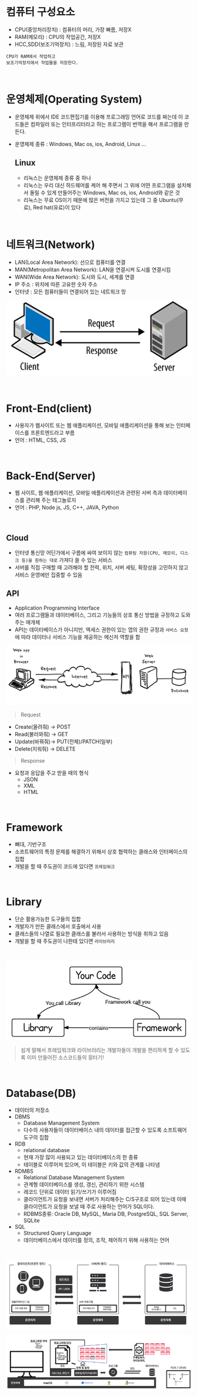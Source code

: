 # 컴퓨터 구성요소
- CPU(중앙처리장치) : 컴퓨터의 머리, 가장 빠름, 저장X
- RAM(메모리) : CPU의 작업공간, 저장X
- HCC,SDD(보조기억장치) : 느림, 저장된 자료 보관
```
CPU가 RAM에서 작업하고
보조기억장치에서 작업물을 저장한다.
```

</br>

# 운영체제(Operating System)
- 운영체제 위에서 IDE 코드편집기를 이용해 프로그래밍 언어로 코드를 짜는데 이 코드들은 컴파일러 또는 인터프리터라고 하는 프로그램이 번역을 해서 프로그램을 만든다.
- 운영체제 종류 : Windows, Mac os, ios, Android, Linux ...

  ## Linux
  - 리눅스는 운영체제 종류 중 하나
  - 리눅스는 우리 대신 하드웨어를 케어 해 주면서 그 위에 어떤 프로그램을 설치해서 돌릴 수 있게 만들어주는 Windows, Mac os, ios, Android와 같은 것
  - 리눅스는 무료 OS이기 때문에 많은 버전을 가지고 있는데 그 중 Ubuntu(무료), Red hat(유료)이 있다

</br>

# 네트워크(Network)
- LAN(Local Area Network): 선으로 컴퓨터를 연결
- MAN(Metropolitan Area Network): LAN을 연결시켜 도시를 연결시킴
- WAN(Wide Area Network): 도시와 도시, 세계를 연결
- IP 주소 : 위치에 따른 고유한 숫자 주소
- 인터넷 : 모든 컴퓨터들이 연결되어 있는 네트워크 망
  
![client_server](/lecuture/img/client_server.png)

</br>

# Front-End(client)
- 사용자가 웹사이트 또는 웹 애플리케이션, 모바일 애플리케이션을 통해 보는 인터페이스를 프론트엔드라고 부름
- 언어 : HTML, CSS, JS

</br>

# Back-End(Server)
- 웹 사이트, 웹 애플리케이션, 모바일 애플리케이션과 관련된 서버 측과 데이터베이스를 관리해 주는 테그놀로지
- 언어 : PHP, Node js, JS, C++, JAVA, Python

</br>

## Cloud
- 인터넷 통신망 어딘가에서 구름에 싸여 보이지 않는 `컴퓨팅 자원(CPU, 메모리, 디스크 등)을 원하는 대로` 가져다 쓸 수 있는 서비스
- 서버를 직접 구매할 때 고려해야 할 전력, 위치, 서버 세팅, 확장성을 고민하지 않고 서비스 운영에만 집중할 수 있음


## API 
- Application Programming Interface
- 여러 프로그램들과 데이터베이스, 그리고 기능들의 상호 통신 방법을 규정하고 도와주는 매개체
- API는 데이터베이스가 아니지만, 엑세스 권한이 있는 앱의 권한 규정과 `서비스 요청`에 따라 데이터나 서비스 기능을 제공하는 메신저 역할을 함

![API](/lecuture/img/api.png/)

> Request

  - Create(올려줘) → POST
  - Read(불러와줘) → GET
  - Update(바꿔줘)→ PUT(전체)/PATCH(일부)
  - Delete(지워줘) → DELETE
  
> Response
- 요청과 응답을 주고 받을 때의 형식
   - JSON
   - XML
   - HTML 

</br>

# Framework
- 뼈대, 기반구조
- 소프트웨어의 특정 문제를 해결하기 위해서 상호 협력하는 클래스와 인터페이스의 집합
- 개발을 할 때 주도권이 코드에 있다면 `프레임워크`

</br>

# Library
- 단순 활용가능한 도구들의 집합
- 개발자가 만든 클래스에서 호출에서 사용
- 클래스들의 나열로 필요한 클래스를 불러서 사용하는 방식을 취하고 있음
- 개발을 할 때 주도권이 나한테 있다면 `라이브러리`

</br>

![framework_library](/lecuture/img/framework-vs-library.png)
> 쉽게 말해서 프레임워크와 라이브러리는 개발자들이 개발을 편리하게 할 수 있도록 이미 만들어진 소스코드들의 뭉터기!

</br>

# Database(DB)
- 데이터의 저장소
- DBMS 
  - Database Management System
  -  다수의 사용자들이 데이터베이스 내의 데이터를 접근할 수 있도록 소프트웨어 도구의 집합
- RDB
  - relational database
  - 현재 가장 많이 사용되고 있는 데이터베이스의 한 종류
  - 테이블로 이루어져 있으며, 이 테이블은 키와 값의 관계를 나타냄
- RDMBS
  - Relational Database Management System
  - 관계형 데이터베이스를 생성, 갱신, 관리하기 위한 시스템
  - 레코드 단위로 데이터 읽기/쓰기가 이루어짐
  - 클라이언트가 요청을 보내면 서버가 처리해주는 C/S구조로 되어 있는데 이때 클라이언트가 요청을 보낼 때 주로 사용하는 언어가 SQL이다.
  - RDBMS종류: Oracle DB, MySQL, Maria DB, PostgreSQL, SQL Server, SQLite
- SQL
  - Structured Query Language
  - 데이터베이스에서 데이터를 정의, 조작, 제어하기 위해 사용하는 언어

</br>

![개발전체흐름](/lecuture/img/개발전체흐름.png/)

![개발전체흐름2](/lecuture/img/개발흐름2.png)
